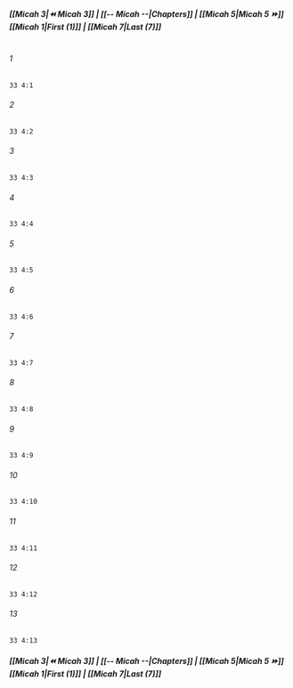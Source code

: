 
##### **[[Micah 3|⏪ Micah 3]] | [[-- Micah --|Chapters]] | [[Micah 5|Micah 5 ⏩]]**<br>**[[Micah 1|First (1)]] | [[Micah 7|Last (7)]]**<br><br>

###### 1
``` verse
33 4:1
```
###### 2
``` verse
33 4:2
```
###### 3
``` verse
33 4:3
```
###### 4
``` verse
33 4:4
```
###### 5
``` verse
33 4:5
```
###### 6
``` verse
33 4:6
```
###### 7
``` verse
33 4:7
```
###### 8
``` verse
33 4:8
```
###### 9
``` verse
33 4:9
```
###### 10
``` verse
33 4:10
```
###### 11
``` verse
33 4:11
```
###### 12
``` verse
33 4:12
```
###### 13
``` verse
33 4:13
```

##### **[[Micah 3|⏪ Micah 3]] | [[-- Micah --|Chapters]] | [[Micah 5|Micah 5 ⏩]]**<br>**[[Micah 1|First (1)]] | [[Micah 7|Last (7)]]**
